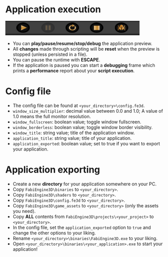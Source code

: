 # Application execution
![execution](../images/execution.png)
- You can **play/pause/resume/stop/debug** the application preview.
- All **changes** made through scripting will be **reset** when the preview is stopped (unless persisted in a file).
- You can pause the runtime with **ESCAPE**.
- If the application is paused you can start a **debugging** frame which prints a **performance** report about your **script execution**.

# Config file
- The config file can be found at `<your_directory>\config.fe3d`.
- `window_size_multiplier`: decimal value between 0.0 and 1.0; A value of 1.0 means the full monitor resolution.
- `window_fullscreen`: boolean value; toggle window fullscreen.
- `window_borderless`: boolean value; toggle window border visibility.
- `window_title`: string value; title of the application window.
- `application_title`: string value; title of your application.
- `application_exported`: boolean value; set to true if you want to export your application.

# Application exporting
- Create a new **directory** for your application somewhere on your PC.
- Copy `FabiEngine3D\binaries` to `<your_directory>`.
- Copy `FabiEngine3D\shaders` to `<your_directory>`.
- Copy `FabiEngine3D\config.fe3d` to `<your_directory>`.
- Copy `FabiEngine3D\game_assets` to `<your_directory>` (only the assets you need).
- Copy **ALL** contents from `FabiEngine3D\projects\<your_project>` to `<your_directory>`.
- In the config file, set the `application_exported` option to `true` and change the other options to your liking.
- Rename `<your_directory>\binaries\FabiEngine3D.exe` to your liking.
- Open `<your_directory>\binaries\<your_application>.exe` to start your application!
